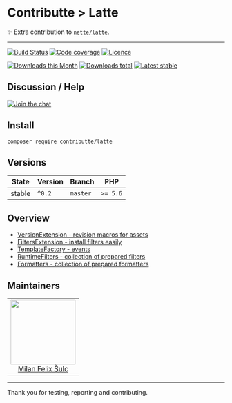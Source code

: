# Contributte > Latte

:sparkles: Extra contribution to [`nette/latte`](https://github.com/nette/latte).

-----

[![Build Status](https://img.shields.io/travis/contributte/latte.svg?style=flat-square)](https://travis-ci.org/contributte/latte)
[![Code coverage](https://img.shields.io/coveralls/contributte/latte.svg?style=flat-square)](https://coveralls.io/r/contributte/latte)
[![Licence](https://img.shields.io/packagist/l/contributte/latte.svg?style=flat-square)](https://packagist.org/packages/contributte/latte)

[![Downloads this Month](https://img.shields.io/packagist/dm/contributte/latte.svg?style=flat-square)](https://packagist.org/packages/contributte/latte)
[![Downloads total](https://img.shields.io/packagist/dt/contributte/latte.svg?style=flat-square)](https://packagist.org/packages/contributte/latte)
[![Latest stable](https://img.shields.io/packagist/v/contributte/latte.svg?style=flat-square)](https://packagist.org/packages/contributte/latte)

## Discussion / Help

[![Join the chat](https://img.shields.io/gitter/room/contributte/contributte.svg?style=flat-square)](http://bit.ly/ctteg)

## Install

```
composer require contributte/latte
```

## Versions

| State       | Version | Branch   | PHP      |
|-------------|---------|----------|----------|
| stable      | `^0.2`  | `master` | `>= 5.6` |

## Overview


- [VersionExtension - revision macros for assets](https://github.com/contributte/latte/blob/master/.docs/README.md#versions-extension)
- [FiltersExtension - install filters easily](https://github.com/contributte/latte/blob/master/.docs/README.md#filers-extension)
- [TemplateFactory - events](https://github.com/contributte/latte/blob/master/.docs/README.md#templatefactory)
- [RuntimeFilters - collection of prepared filters](https://github.com/contributte/latte/blob/master/.docs/README.md#runtimefilters)
- [Formatters - collection of prepared formatters](https://github.com/contributte/latte/blob/master/.docs/README.md#formatters)

## Maintainers

<table>
  <tbody>
    <tr>
      <td align="center">
        <a href="https://github.com/f3l1x">
            <img width="150" height="150" src="https://avatars2.githubusercontent.com/u/538058?v=3&s=150">
        </a>
        </br>
        <a href="https://github.com/f3l1x">Milan Felix Šulc</a>
      </td>
    </tr>
  <tbody>
</table>

---

Thank you for testing, reporting and contributing.
